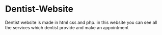 # Dentist-Website
Dentist website is made in html css and php. in this website you can see all the services which dentist provide and make an appointment
